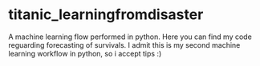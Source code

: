 # titanic_learningfromdisaster
A machine learning flow performed in python.
Here you can find my code reguarding forecasting of survivals.
I admit this is my second machine learning workflow in python, so i accept tips :)
